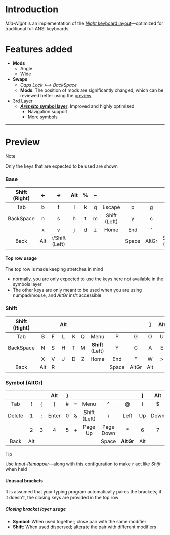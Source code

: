 [night]: https://www.valorance.org/night/ "*Night* is an efficiency focused layout with specific targets for comfort. It differs from traditional layouts in using the letter R on the left thumb."

# Introduction
*Mid-Night* is an implementation of the [*Night* keyboard layout][night]—optimized for traditional full ANSI keyboards

# Features added
- **Mods**
  - Angle
  - Wide
- **Swaps**
  - *Caps Lock* ⟷ *BackSpace*
  - **Mods**: The position of mods are significantly changed, which can be reviewed better using the [preview](#preview)
- 3rd Layer
  - **[*Arensito* symbol layer](https://www.pvv.org/~hakonhal/main.cgi/keyboard "The homepage for the *Arensito* layout")**: Improved and highly optimised
    - Navigation support
    - More symbols

--- 

# Preview
> [!NOTE]
> Only the keys that are expected to be used are shown  

### Base
| Shift (Right) | ← | → | Alt | % | – | | | | — | Alt | \| | • | |
|:---:|:---:|:---:|:---:|:---:|:---:|:---:|:---:|:---:|:---:|:---:|:---:|:---:|:---:|
| Tab | b | f | l | k | q | Escape | p | g | o | u | . | : | Insert |
| BackSpace | n | s | h | t | m | Shift (Left) | y | c | a | e | i | ? | |
| | x | v | j | d | z | Home | End | ' | w | / | - | , | |
| Back | Alt | r/Shift (Left) | | | | | Space | AltGr | Super (Left) | | | Forward | |
#### Top row usage
The top row is made keeping stretches in mind
- normally, you are only expected to use the keys here not available in the symbols layer
- The other keys are only meant to be used when you are using numpad/mouse, and *AltGr* ins't accessible
### Shift
| **Shift** (Right) | | | Alt | | | | | | ] | Alt | ) | | |
|:---:|:---:|:---:|:---:|:---:|:---:|:---:|:---:|:---:|:---:|:---:|:---:|:---:|:---:|
| Tab | B | F | L | K | Q | Menu | P | G | O | U | | ~ | |
| BackSpace | N | S | H | T | M | **Shift** (Left) | Y | C | A | E | I | | | |
| | X | V | J | D | Z | Home | End | " | W | > | _ | < | |
| Back | Alt | R | | | | | Space | AltGr | Alt | | | | Forward |

### Symbol (AltGr)
| | | | Alt | } | | | | | ] | Alt | ) | | |
|:---:|:---:|:---:|:---:|:---:|:---:|:---:|:---:|:---:|:---:|:---:|:---:|:---:|:---:|
| Tab | ! | { | [ | # | = | Menu | ^ | @ | ( | $ | ` | | |
| Delete | 1 | ; | Enter | 0 | & | Shift (Left) | \ | Left | Up | Down | Right | | |
| | 2 | 3 | 4 | 5 | + | Page Up | Page Down | * | 6 | 7 | 8 | 9 | |
| Back | Alt | | | | | | Space | **AltGr** | Alt | | | Forward | |

> [!TIP]
> Use [*Input-Remapper*](https://github.com/sezanzeb/input-remapper)—along with [this configuration](./input-remapper-config.md) to make `r` act like *Shift* when held

#### Unusual brackets
It is assumed that your typing program automatically paires the brackets; if it doesn't, the closing keys are provided in the top row
##### Closing bracket layer usage
- **Symbol**: When used together; close pair with the same modifier
- **Shift**: When used dispersed; alterate the pair with different modifiers 
